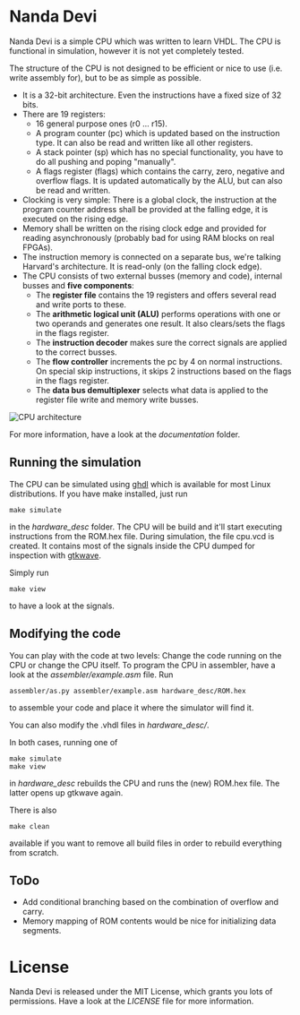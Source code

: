 # Nanda Devi

Nanda Devi is a simple CPU which was written to learn VHDL. The CPU is
functional in simulation, however it is not yet completely tested.

The structure of the CPU is not designed to be efficient or nice to
use (i.e. write assembly for), but to be as simple as possible.

* It is a 32-bit architecture. Even the instructions have a fixed size of
  32 bits.
* There are 19 registers:
  * 16 general purpose ones (r0 ... r15).
  * A program counter (pc) which is updated based on the instruction
    type. It can also be read and written like all other registers.
  * A stack pointer (sp) which has no special functionality, you have
    to do all pushing and poping "manually".
  * A flags register (flags) which contains the carry, zero, negative
    and overflow flags. It is updated automatically by the ALU, but can
    also be read and written.
* Clocking is very simple: There is a global clock, the instruction
  at the program counter address shall be provided at the falling
  edge, it is executed on the rising edge.
* Memory shall be written on the rising clock edge and provided
  for reading asynchronously (probably bad for using RAM blocks on
  real FPGAs).
* The instruction memory is connected on a separate bus, we're talking
  Harvard's architecture. It is read-only (on the falling clock edge).
* The CPU consists of two external busses (memory and code), internal
  busses and **five components**:
  * The **register file** contains the 19 registers and offers several
   read and write ports to these.
  * The **arithmetic logical unit (ALU)** performs operations with
   one or two operands and generates one result. It also clears/sets the
   flags in the flags register.
  * The **instruction decoder** makes sure the correct signals are applied
   to the correct busses.
  * The **flow controller** increments the pc by 4 on normal instructions.
   On special skip instructions, it skips 2 instructions based on the
   flags in the flags register.
  * The **data bus demultiplexer** selects what data is applied to the
   register file write and memory write busses.

![CPU architecture](https://github.com/mowfask/nanda-devi/blob/master/documentation/cpu_architecture.png)

For more information, have a look at the *documentation* folder.

## Running the simulation

The CPU can be simulated using [ghdl](http://ghdl.free.fr/) which is
available for most Linux distributions. If you have make installed,
just run

```
make simulate
```

in the *hardware_desc* folder. The CPU will be build and it'll start
executing instructions from the ROM.hex file.
During simulation, the file cpu.vcd is created. It contains most of the
signals inside the CPU dumped for inspection with
[gtkwave](http://gtkwave.sourceforge.net/).

Simply run

```
make view
```

to have a look at the signals.

## Modifying the code

You can play with the code at two levels: Change the code running on the
CPU or change the CPU itself. To program the CPU in assembler, have a look
at the *assembler/example.asm* file. Run

```
assembler/as.py assembler/example.asm hardware_desc/ROM.hex
```

to assemble your code and place it where the simulator will find it.

You can also modify the .vhdl files in *hardware_desc/*.

In both cases, running one of

```
make simulate
make view
```

in *hardware_desc* rebuilds the CPU and runs the (new) ROM.hex file. The
latter opens up gtkwave again.

There is also

```
make clean
```

available if you want to remove all build files in order to rebuild
everything from scratch.

## ToDo

* Add conditional branching based on the combination of overflow
  and carry.
* Memory mapping of ROM contents would be nice for initializing data
  segments.

# License

Nanda Devi is released under the MIT License, which grants you lots of
permissions. Have a look at the *LICENSE* file for more information.

